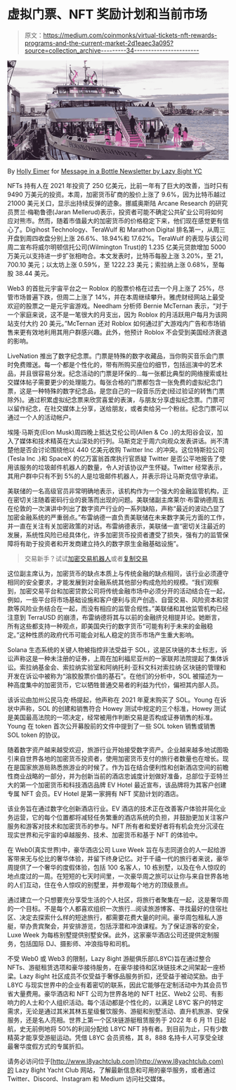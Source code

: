 # 虚拟门票、NFT 奖励计划和当前市场

> 原文：<https://medium.com/coinmonks/virtual-tickets-nft-rewards-programs-and-the-current-market-2d1eaec3a095?source=collection_archive---------34----------------------->

![](img/eb94edf00930ac7d45ef798bd3fbd2ef.png)

By [Holly Eimer](https://medium.com/u/e25f399c6d84?source=post_page-----2d1eaec3a095--------------------------------) for [Message in a Bottle Newsletter by Lazy 8ight YC](https://medium.com/u/6dcb932fb22b?source=post_page-----2d1eaec3a095--------------------------------)

NFTs 持有人在 2021 年投资了 250 亿美元，比前一年有了巨大的改善，当时只有 9490 万美元的投资。本周，加密货币矿商的股价上涨了 9.6%，因为比特币越过 21000 美元关口，显示出持续反弹的迹象。挪威奥斯陆 Arcane Research 的研究员贾兰·梅勒鲁德(Jaran Mellerud)表示，投资者可能不确定公共矿业公司将如何应对熊市。然而，随着市值最大的加密货币的价格稳定下来，他们现在感觉更有信心了。Digihost Technology、TeraWulf 和 Marathon Digital 排名第一，从周三开盘到周四收盘分别上涨 26.6%、18.94%和 17.62%。TeraWulf 的表现与该公司周二宣布将威尔明顿信托公司(Wilmington Trust)的 1.235 亿美元贷款增加 5000 万美元以支持进一步扩张相吻合。本文发表时，比特币每股上涨 3.20%，至 21，700.10 美元；以太坊上涨 0.59%，至 1222.23 美元；索拉纳上涨 0.68%，至每股 38.44 美元。

Web3 的首批元宇宙平台之一 Roblox 的股票价格在过去一个月上涨了 25%，尽管市场普遍下跌，但周二上涨了 14%，并在本周继续攀升。雅虎财经网站上最受欢迎的股票之一是元宇宙游戏。Needham 分析师 Bernie McTernan 表示，“对于一个家庭来说，这不是一笔很大的月支出，因为 Roblox 的月活跃用户每月为该网站支付大约 20 美元。”McTernan 还对 Roblox 如何通过扩大游戏内广告和市场销售来更有效地利用其用户群感兴趣。此外，他预计 Roblox 不会受到美国经济衰退的影响。

LiveNation 推出了数字纪念票。门票是特殊的数字收藏品，当你购买音乐会门票时免费赠送。每一个都是个性化的，带有所购买座位的细节，包括巡演中的艺术品，并且很容易分发。纪念活动的门票是环保的…每一张都比典型的网络搜索或社交媒体帖子需要更少的处理能力。每张合格的门票都包含一张免费的虚拟纪念门票，这是一种特殊的数字纪念品，是您自己的一段音乐历史(经过验证的转售门票除外)。通过积累虚拟纪念票来欣赏喜爱的表演，与朋友分享虚拟纪念票。门票可以留作纪念，在社交媒体上分享，送给朋友，或者卖给另一个粉丝。纪念门票可以通过一个人的活动帐户。

埃隆·马斯克(Elon Musk)周四晚上抵达艾伦公司(Allen & Co .)的太阳谷会议，加入了媒体和技术精英在大山深处的行列。马斯克定于周六向观众发表讲话。尚不清楚他是否会讨论围绕他以 440 亿美元收购 Twitter Inc .的冲突。这位特斯拉公司(Tesla Inc .)和 SpaceX 的亿万富翁首席执行官质疑 Twitter 是否公平地报告了使用该服务的垃圾邮件机器人的数量，令人对该协议产生怀疑。Twitter 经常表示，其用户群中只有不到 5%的人是垃圾邮件机器人，并表示将让马斯克信守承诺。

美联储的一名高级官员非常明确地表示，该机构作为一个强大的金融监管机构，正在密切关注随着密码行业的衰落而出现的问题。美联储副主席莱尔·布雷纳德周五在伦敦的一次演讲中列出了数字资产行业的一系列缺陷，声称“最近的波动凸显了加密金融系统的严重弱点。”布雷纳德一直负责美联储在未来数字美元方面的工作，并一直在关注有关加密政策的对话。布雷纳德表示，美联储一直“密切关注最近的发展，系统性风险已经具体化，许多加密货币投资者遭受了损失，强有力的监管保障将有助于投资者和开发商建立持久的数字原生金融基础设施”。

> 交易新手？试试[加密交易机器人](/coinmonks/crypto-trading-bot-c2ffce8acb2a)或者[复制交易](/coinmonks/top-10-crypto-copy-trading-platforms-for-beginners-d0c37c7d698c)

这位副主席认为，加密货币的缺点本质上与传统金融的缺点相同，该行业必须遵守相同的安全要求，才能发展到对金融系统其他部分构成危险的规模。“我们观察到，加密交易平台和加密贷款公司将传统金融市场中必须分开的活动结合在一起，例如，一些平台将市场基础设施和客户便利与资产创造、自营交易、风险资本和贷款等风险业务结合在一起，而没有相应的监管合规性。”美联储和其他监管机构已经注意到 TerraUSD 的崩溃，布雷纳德将其与以前的金融挤兑相提并论。她断言，所有这些都支持一种观点，即美国央行的数字货币“可能有利于未来的金融稳定。”这种性质的政府代币可能会对私人稳定的货币市场产生重大影响。

Solana 生态系统的关键人物被指控非法受益于 SOL，这是区块链的本土标志，诉讼声称这是一种未注册的证券，上周在加利福尼亚州的一家联邦法院提起了集体诉讼。索拉纳基金会、索拉纳实验室和阿纳托利·亚科文科对索拉纳·区块链的管理和开发在诉讼中被称为“溶胶股票价值的基石”。在他们的分析中，SOL 被描述为一种高度集中的加密货币，它以牺牲普通交易者的利益为代价，偏袒其内部人员。

该诉讼由加州公民马克·杨提起，他声称在 2021 年夏末购买了 SOL。Young 在诉状中声称，SOL 的创建和销售符合 Howey 测试中规定的三个标准，Howey 测试是美国最高法院的一项决定，经常被用作判断交易是否构成证券销售的标准。Young 在 token 首次公开募股前的文件中提到了一些 SOL token 销售或销售 SOL token 的协议。

随着数字资产越来越受欢迎，旅游行业开始接受数字资产。企业越来越多地试图吸引来自世界各地的加密货币投资者，使用加密货币支付的旅行者数量也在增长。现在是国家旅游局熟悉旅游业的时候了。作为旨在结合便利性和创新酒店空间的前瞻性商业战略的一部分，并为创新当前的酒店忠诚度计划做好准备，总部位于亚特兰大的第一个加密货币和科技酒店品牌 EV Hotel 最近宣布，该品牌将为其客户创建专属 NFT 会员。EV Hotel 是第一家拥有 NFT 奖励计划的酒店。

该业务旨在通过数字化创新酒店行业。EV 酒店的技术正在改善客户体验并简化业务运营，它的每个位置都将减轻任务繁重的酒店系统的负担，并鼓励更加关注客户服务和游客对技术和加密货币的参与。NFT 所有者和爱好者将有机会充分沉浸在现实世界和元宇宙的卓越服务、技术、加密货币和基于 NFT 的体验中。

在 Web0(真实世界)中，豪华酒店公司 Luxe Week 旨在与志同道合的人一起给游客带来无与伦比的奢华体验，并留下终身记忆。对于千禧一代的旅行者来说，豪华周提供了一个奢华的度假体验，包括 100 名客人，10 栋别墅，以及在令人惊叹的地点度过的一周。在短短的七天时间里，一次豪华周之旅可以让你与来自世界各地的人们互动，住在令人惊叹的别墅里，并参观每个地方的顶级景点。

通过建立一个只想要充分享受生活的个人社区，将旅行者聚集在一起，这是奢华周的一个目标。不是每个人都喜欢组织一次旅行…阅读旅游博客、寻找最好的住宿社区、决定去探索什么样的短途旅行，都需要花费大量的时间。豪华周包租私人游艇，举办贵宾聚会，并安排游览，包括浮潜和冲浪课程。为了保证游客的安全，Luxe Week 为每栋别墅提供别墅安保。此外，这家豪华酒店公司还提供定制服务，包括国际 DJ、摄影师、冲浪指导和司机。

不受 Web0 或 Web3 的限制，Lazy 8ight 游艇俱乐部(L8YC)旨在通过整合 NFTs、游艇租赁选项和豪华接待服务，在豪华接待和区块链技术之间架起一座桥梁。Lazy 8ight 社区成员不仅受益于奢侈品服务折扣，还受益于被动奖励。由于 L8YC 与现实世界中的企业有着密切的联系，因此它能够在定制活动中为其会员节省大量费用。豪华酒店和 NFT 公司为世界各地的 NFT 社区、Web2 公司、有影响力的人士和个人组织活动。每个活动都是个性化的，以满足 L8YC 客户的特定需求，无论是通过其米其林五星级餐饮服务、游艇和别墅活动、直升机旅游、安保服务，还是名人亮相。世界上第一个区块链游艇租赁服务于 2022 年 6 月 11 日起航，史无前例地将 50%的利润分配给 L8YC NFT 持有者。到目前为止，只有少数精英才能享受游艇运动。凭借 L8YC 会员资格，其 8，888 名持卡人可享受全球最奢华度假方式的专属折扣。

请务必访问位于[http://www.l8yachtclub.com](http://www.l8yachtclub.com)的 Lazy 8ight Yacht Club 网站，了解最新信息和可用的豪华服务，或者通过 Twitter、Discord、Instagram 和 Medium 访问社交媒体。